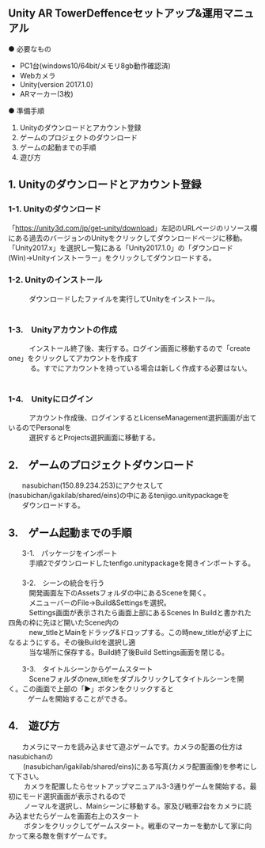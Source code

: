 ## Unity AR TowerDeffenceセットアップ&運用マニュアル

● 必要なもの
* PC1台(windows10/64bit/メモリ8gb動作確認済)   
* Webカメラ 
* Unity(version 2017.1.0)   
* ARマーカー(3枚)
  
● 準備手順  
1. Unityのダウンロードとアカウント登録  
2. ゲームのプロジェクトのダウンロード  
3. ゲームの起動までの手順  
4. 遊び方
## 1. Unityのダウンロードとアカウント登録
### 1-1. Unityのダウンロード
「<https://unity3d.com/jp/get-unity/download>」左記のURLページのリソース欄にある過去のバージョンのUnityをクリックしてダウンロードページに移動。「Unity2017.x」を選択し一覧にある「Unity2017.1.0」の「ダウンロード(Win)→Unityインストーラー」をクリックしてダウンロードする。   
  
### 1-2. Unityのインストール  
  　　　ダウンロードしたファイルを実行してUnityをインストール。  
  
### 1-3.　Unityアカウントの作成  
  　　　インストール終了後、実行する。ログイン画面に移動するので「create one」をクリックしてアカウントを作成す  
     　　る。すでにアカウントを持っている場合は新しく作成する必要はない。  
  
### 1-4.　Unityにログイン  
  　　　アカウント作成後、ログインするとLicenseManagement選択画面が出ているのでPersonalを  
     　　　選択するとProjects選択画面に移動する。  
  
## 2.　ゲームのプロジェクトダウンロード  
　　nasubichan(150.89.234.253)にアクセスして(nasubichan/igakilab/shared/eins)の中にあるtenjigo.unitypackageを  
  　　ダウンロードする。  
  
## 3.　ゲーム起動までの手順  
　　3-1.　パッケージをインポート  
  　　　手順2でダウンロードしたtenfigo.unitypackageを開きインポートする。  
　  
　　3-2.　シーンの統合を行う  
  　　　開発画面左下のAssetsフォルダの中にあるSceneを開く。  
  　　　メニューバーのFile→Build&Settingsを選択。  
  　　　Settings画面が表示されたら画面上部にあるScenes In Buildと書かれた四角の枠に先ほど開いたScene内の  
     　　　new_titleとMainをドラッグ&ドロップする。この時new_titleが必ず上になるようにする。その後Buildを選択し適  
        　　　当な場所に保存する。Build終了後Build Settings画面を閉じる。  
  
　　3-3.　タイトルシーンからゲームスタート  
  　　　Sceneフォルダのnew_titleをダブルクリックしてタイトルシーンを開く。この画面で上部の「▶︎」ボタンをクリックすると  
            ゲームを開始することができる。  
  
## 4.　遊び方  
　　カメラにマーカを読み込ませて遊ぶゲームです。カメラの配置の仕方はnasubichanの  
     　(nasubichan/igakilab/shared/eins)にある写真(カメラ配置画像)を参考にして下さい。  
         カメラを配置したらセットアップマニュアル3-3通りゲームを開始する。最初にモード選択画面が表示されるので  
         ノーマルを選択し、Mainシーンに移動する。家及び戦車2台をカメラに読み込ませたらゲームを画面右上のスタート  
         ボタンをクリックしてゲームスタート。戦車のマーカーを動かして家に向かって来る敵を倒すゲームです。  
            
            
            
